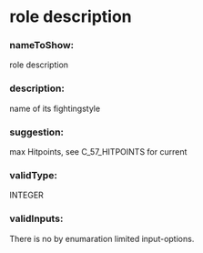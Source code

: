 

# role description



  


### nameToShow:
  
role description  


### description:
  
name of its fightingstyle  


### suggestion:
  
max Hitpoints, see C_57_HITPOINTS for current  


### validType:
  
INTEGER  


### validInputs:
  
There is no by enumaration limited input-options.

